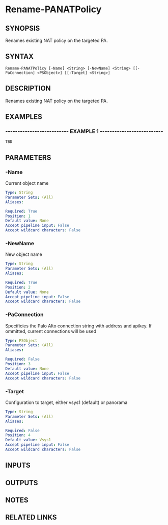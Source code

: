 ﻿---
external help file: pspaloalto-help.xml
Module Name: pspaloalto
online version: 
schema: 2.0.0
---

# Rename-PANATPolicy

## SYNOPSIS
Renames existing NAT policy on the targeted PA.

## SYNTAX

```
Rename-PANATPolicy [-Name] <String> [-NewName] <String> [[-PaConnection] <PSObject>] [[-Target] <String>]
```

## DESCRIPTION
Renames existing NAT policy on the targeted PA.

## EXAMPLES

### -------------------------- EXAMPLE 1 --------------------------
```
TBD
```

## PARAMETERS

### -Name
Current object name

```yaml
Type: String
Parameter Sets: (All)
Aliases: 

Required: True
Position: 1
Default value: None
Accept pipeline input: False
Accept wildcard characters: False
```

### -NewName
New object name

```yaml
Type: String
Parameter Sets: (All)
Aliases: 

Required: True
Position: 2
Default value: None
Accept pipeline input: False
Accept wildcard characters: False
```

### -PaConnection
Specificies the Palo Alto connection string with address and apikey.
If ommitted, current connections will be used

```yaml
Type: PSObject
Parameter Sets: (All)
Aliases: 

Required: False
Position: 3
Default value: None
Accept pipeline input: False
Accept wildcard characters: False
```

### -Target
Configuration to target, either vsys1 (default) or panorama

```yaml
Type: String
Parameter Sets: (All)
Aliases: 

Required: False
Position: 4
Default value: Vsys1
Accept pipeline input: False
Accept wildcard characters: False
```

## INPUTS

## OUTPUTS

## NOTES

## RELATED LINKS

